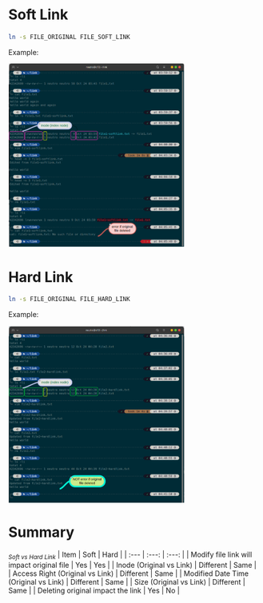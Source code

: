 # Soft Link

```bash
ln -s FILE_ORIGINAL FILE_SOFT_LINK
```
Example:

<img src="../images/softlink.png" alt="" width="70%" height="50%"/>


# Hard Link

```bash
ln -s FILE_ORIGINAL FILE_HARD_LINK
```
Example:

<img src="../images/hardlink.png" alt="" width="70%" height="50%"/>


# Summary

<sub>*Soft vs Hard Link*</sub>
| Item                                          | Soft          | Hard  |
| :---                                          | :---:         | :---: | 
| Modify file link will impact original file    | Yes           |   Yes | 
| Inode (Original vs Link)                      | Different     |   Same | 
| Access Right (Original vs Link)               | Different     |   Same |
| Modified Date Time (Original vs Link)         | Different     |   Same |
| Size (Original vs Link)                       | Different     |   Same | 
| Deleting original impact the link             | Yes           |   No   |  